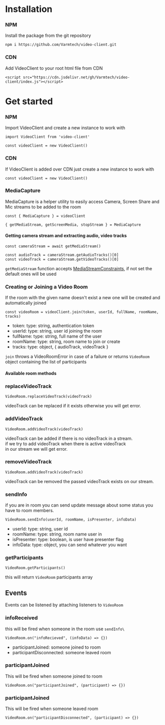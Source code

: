 # Installation

### NPM

Install the package from the git repository

    npm i https://github.com/Varmtech/video-client.git

### CDN

Add VideoClient to your root html file from CDN

    <script src="https://cdn.jsdelivr.net/gh/Varmtech/video-client/index.js"></script>

# Get started

### NPM

Import VideoClient and create a new instance to work with

    import VideoClient from 'video-client'
 
    const videoClient = new VideoClient()
 

### CDN

If VideoClient is added over CDN just create a new instance to work with

    const videoClient = new VideoClient()

### MediaCapture

MediaCapture is a helper utility to easily access Camera, Screen Share and Mic streams to be added to the room

    const { MediaCapture } = videoClient

    { getMediaStream, getScreenMedia, stopStream } = MediaCapture
 
#### Getting camera stream and extracting audio, video tracks

    const cameraStream = await getMediaStream()

    const audioTrack = cameraStream.getAudioTracks()[0]
    const videoTrack = cameraStream.getVideoTracks()[0]
 
`getMediaStream` function accepts [MediaStreamConstraints](https://developer.mozilla.org/en-US/docs/Web/API/MediaStreamConstraints), if not set the default ones will be used

### Creating or Joining a Video Room

If the room with the given name doesn't exist a new one will be created and automatically joined

    const videoRoom = videoClient.join(token, userId, fullName, roomName, tracks)

- token: type: string, authentication token 
- userId: type: string, user id joining the room
- fullName: type: string, full name of the user
- roomName: type: string, room name to join or create
- tracks: type: object, { audioTrack, videoTrack }
 
 `join` throws a VideoRoomError in case of a failure or returns `VideoRoom` object containing the list of participants

#### Available room methods
  
### replaceVideoTrack
    VideoRoom.replaceVideoTrack(videoTrack)
  videoTrack can be replaced if it exists otherwise you will get error. 

### addVideoTrack
    VideoRoom.addVideoTrack(videoTrack)
  videoTrack can be added if there is no videoTrack in a stream.\
  if we try to add videoTrack when there is active videoTrack\
  in our stream we will get error.
  
### removeVideoTrack
    VideoRoom.addVideoTrack(videoTrack)
 videoTrack can be removed the passed videoTrack exists on our stream.
  
### sendInfo
if you are in room you can send update message about some status you have to room members.

    VideoRoom.sendInfo(userId, roomName, isPresenter, infoData)
    
- userId: type: string, user id 
- roomName: type: string, room name user in
- isPresenter: type: boolean, is user have presenter flag
- infoData: type: object, you can send whatever you want

### getParticipants
    VideoRoom.getParticipants()
this will return `VideoRoom` participants array
  
## Events
Events can be listened by attaching listeners to `VideoRoom`

### infoReceived
this will be fired when someone in the room use `sendInfo\`

    VideoRoom.on("infoRecieved", (infoData) => {})
  - participantJoined: someone joined to room
  - participantDisconnected: someone leaved room
  
### participantJoined
This will be fired when someone joined to room
    
    VideoRoom.on("participantJoined", (participant) => {})
### participantJoined
This will be fired when someone leaved room

    VideoRoom.on("participantDisconnected", (participant) => {})